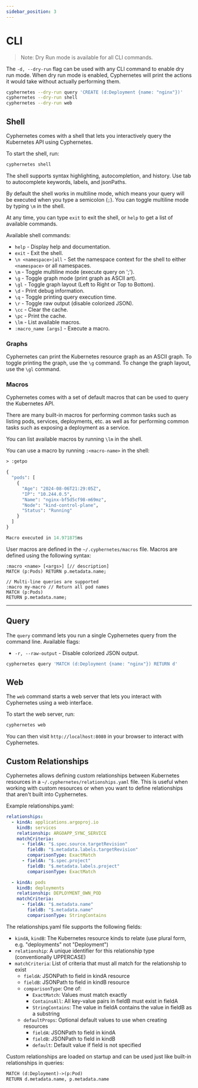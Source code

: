 ```yaml
---
sidebar_position: 3
---
```


# CLI

> Note: Dry Run mode is available for all CLI commands.

  The `-d, --dry-run` flag can be used with any CLI command to enable dry run mode.
  When dry run mode is enabled, Cyphernetes will print the actions it would take without actually performing them.

  ```bash
  cyphernetes --dry-run query 'CREATE (d:Deployment {name: "nginx"})'
  cyphernetes --dry-run shell
  cyphernetes --dry-run web
  ```

## Shell

Cyphernetes comes with a shell that lets you interactively query the Kubernetes API using Cyphernetes.

To start the shell, run:

```bash
cyphernetes shell
```

The shell supports syntax highlighting, autocompletion, and history.
Use tab to autocomplete keywords, labels, and jsonPaths.

By default the shell works in multiline mode, which means your query will be executed when you type a semicolon (`;`).
You can toggle multiline mode by typing `\m` in the shell.

At any time, you can type `exit` to exit the shell, or `help` to get a list of available commands.

Available shell commands:

* `help` - Display help and documentation.
* `exit` - Exit the shell.
* `\n <namespace>|all` - Set the namespace context for the shell to either `<namespace>` or all namespaces.
* `\m` - Toggle multiline mode (execute query on ';').
* `\g` - Toggle graph mode (print graph as ASCII art).
* `\gl` - Toggle graph layout (Left to Right or Top to Bottom).
* `\d` - Print debug information.
* `\q` - Toggle printing query execution time.
* `\r` - Toggle raw output (disable colorized JSON).
* `\cc` - Clear the cache.
* `\pc` - Print the cache.
* `\lm` - List available macros.
* `:macro_name [args]` - Execute a macro.

### Graphs

Cyphernetes can print the Kubernetes resource graph as an ASCII graph.
To toggle printing the graph, use the `\g` command.
To change the graph layout, use the `\gl` command.

### Macros

Cyphernetes comes with a set of default macros that can be used to query the Kubernetes API.

There are many built-in macros for performing common tasks such as listing pods, services, deployments, etc. as well as for performing common tasks such as exposing a deployment as a service.

You can list available macros by running `\lm` in the shell.

You can use a macro by running `:<macro-name>` in the shell:

```graphql
> :getpo

{
  "pods": [
    {
      "Age": "2024-08-06T21:29:05Z",
      "IP": "10.244.0.5",
      "Name": "nginx-bf5d5cf98-m69mz",
      "Node": "kind-control-plane",
      "Status": "Running"
    }
  ]
}

Macro executed in 14.971875ms
```

User macros are defined in the `~/.cyphernetes/macros` file.
Macros are defined using the following syntax:

```
:macro <name> [<args>] [// description]
MATCH (p:Pods) RETURN p.metadata.name;

// Multi-line queries are supported
:macro my-macro // Return all pod names
MATCH (p:Pods)
RETURN p.metadata.name;
```

----

## Query

The `query` command lets you run a single Cyphernetes query from the command line.
Available flags:

* `-r, --raw-output` - Disable colorized JSON output.

```bash
cyphernetes query 'MATCH (d:Deployment {name: "nginx"}) RETURN d'
```

## Web

The `web` command starts a web server that lets you interact with Cyphernetes using a web interface.

To start the web server, run:

```bash
cyphernetes web
```

You can then visit `http://localhost:8080` in your browser to interact with Cyphernetes.

## Custom Relationships

Cyphernetes allows defining custom relationships between Kubernetes resources in a `~/.cyphernetes/relationships.yaml` file. This is useful when working with custom resources or when you want to define relationships that aren't built into Cyphernetes.

Example relationships.yaml:

```yaml
relationships:
  - kindA: applications.argoproj.io
    kindB: services
    relationship: ARGOAPP_SYNC_SERVICE
    matchCriteria:
      - fieldA: "$.spec.source.targetRevision"
        fieldB: "$.metadata.labels.targetRevision"
        comparisonType: ExactMatch
      - fieldA: "$.spec.project"
        fieldB: "$.metadata.labels.project" 
        comparisonType: ExactMatch

  - kindA: pods
    kindB: deployments
    relationship: DEPLOYMENT_OWN_POD
    matchCriteria:
      - fieldA: "$.metadata.name"
        fieldB: "$.metadata.name"
        comparisonType: StringContains
```

The relationships.yaml file supports the following fields:

- `kindA`, `kindB`: The Kubernetes resource kinds to relate (use plural form, e.g. "deployments" not "Deployment")
- `relationship`: A unique identifier for this relationship type (conventionally UPPERCASE)
- `matchCriteria`: List of criteria that must all match for the relationship to exist
  - `fieldA`: JSONPath to field in kindA resource
  - `fieldB`: JSONPath to field in kindB resource  
  - `comparisonType`: One of:
    - `ExactMatch`: Values must match exactly
    - `ContainsAll`: All key-value pairs in fieldB must exist in fieldA
    - `StringContains`: The value in fieldA contains the value in fieldB as a substring
  - `defaultProps`: Optional default values to use when creating resources
    - `fieldA`: JSONPath to field in kindA
    - `fieldB`: JSONPath to field in kindB  
    - `default`: Default value if field is not specified

Custom relationships are loaded on startup and can be used just like built-in relationships in queries:

```graphql
MATCH (d:Deployment)->(p:Pod)
RETURN d.metadata.name, p.metadata.name
```
